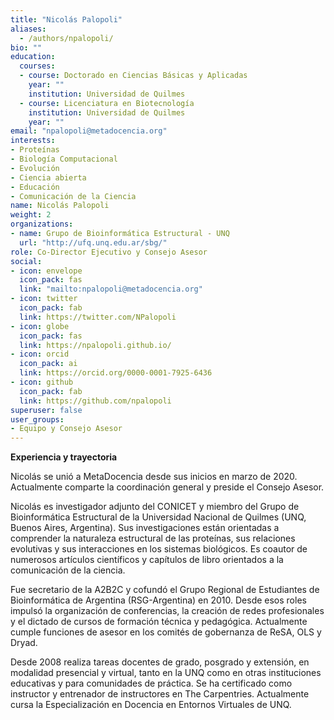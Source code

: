 ```yaml
---
title: "Nicolás Palopoli"
aliases:
  - /authors/npalopoli/
bio: ""
education:
  courses:
  - course: Doctorado en Ciencias Básicas y Aplicadas
    year: ""
    institution: Universidad de Quilmes
  - course: Licenciatura en Biotecnología
    institution: Universidad de Quilmes
    year: ""
email: "npalopoli@metadocencia.org"
interests:
- Proteínas
- Biología Computacional
- Evolución
- Ciencia abierta
- Educación
- Comunicación de la Ciencia
name: Nicolás Palopoli
weight: 2
organizations: 
- name: Grupo de Bioinformática Estructural - UNQ
  url: "http://ufq.unq.edu.ar/sbg/"
role: Co-Director Ejecutivo y Consejo Asesor
social:
- icon: envelope
  icon_pack: fas
  link: "mailto:npalopoli@metadocencia.org"
- icon: twitter
  icon_pack: fab
  link: https://twitter.com/NPalopoli
- icon: globe
  icon_pack: fas
  link: https://npalopoli.github.io/
- icon: orcid
  icon_pack: ai
  link: https://orcid.org/0000-0001-7925-6436
- icon: github
  icon_pack: fab
  link: https://github.com/npalopoli
superuser: false
user_groups:
- Equipo y Consejo Asesor
---
```

**Experiencia y trayectoria**

Nicolás se unió a MetaDocencia desde sus inicios en marzo de 2020. Actualmente comparte la coordinación general y preside el Consejo Asesor.

Nicolás es investigador adjunto del CONICET y miembro del Grupo de Bioinformática Estructural de la Universidad Nacional de Quilmes (UNQ, Buenos Aires, Argentina). Sus investigaciones están orientadas a comprender la naturaleza estructural de las proteínas, sus relaciones evolutivas y sus interacciones en los sistemas biológicos. Es coautor de numerosos artículos científicos y capítulos de libro orientados a la comunicación de la ciencia.

Fue secretario de la A2B2C y cofundó el Grupo Regional de Estudiantes de Bioinformática de Argentina (RSG-Argentina) en 2010. Desde esos roles impulsó la organización de conferencias, la creación de redes profesionales y el dictado de cursos de formación técnica y pedagógica. Actualmente cumple funciones de asesor en los comités de gobernanza de ReSA, OLS y Dryad.

Desde 2008 realiza tareas docentes de grado, posgrado y extensión, en modalidad presencial y virtual, tanto en la UNQ como en otras instituciones educativas y para comunidades de práctica. Se ha certificado como instructor y entrenador de instructores en The Carpentries. Actualmente cursa la Especialización en Docencia en Entornos Virtuales de UNQ.
